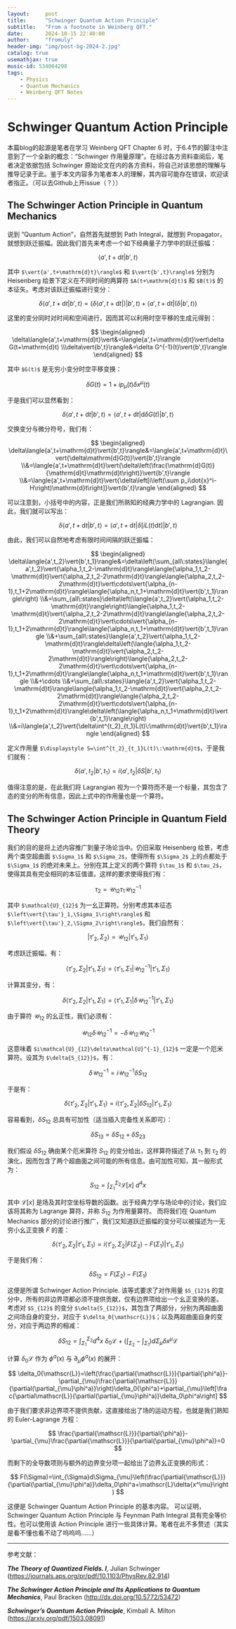 ```yaml
---
layout:     post
title:      "Schwinger Quantum Action Principle"
subtitle:   "From a footnote in Weinberg QFT."
date:       2024-10-15 22:40:00
author:     "fromuly"
header-img: "img/post-bg-2024-2.jpg"
catalog: true
usemathjax: true
music-id: 534064298
tags:
    - Physics
    - Quantum Mechanics
    - Weinberg QFT Notes
---
```


# Schwinger Quantum Action Principle

本篇blog的起源是笔者在学习 Weinberg QFT Chapter 6 时，于6.4节的脚注中注意到了一个全新的概念：“Schwinger 作用量原理”。在经过各方资料查阅后，笔者决定依据包括 Schwinger 原始论文在内的各方资料，将自己对该思想的理解与推导记录于此。鉴于本文内容多为笔者本人的理解，其内容可能存在错误，欢迎读者指正。（可以去Github上开issue（？））

## The Schwinger Action Principle in Quantum Mechanics

说到 “Quantum Action”，自然首先就想到 Path Integral，就想到 Propagator，就想到跃迁振幅。因此我们首先来考虑一个如下经典量子力学中的跃迁振幅：

$$
    \langle{a',t+\mathrm{d}t}\vert{b',t}\rangle
$$

其中 `$\vert{a',t+\mathrm{d}t}\rangle$` 和 `$\vert{b',t}\rangle$` 分别为 Heisenberg 绘景下定义在不同时间的两算符 `$A(t+\mathrm{d}t)$` 和 `$B(t)$` 的本征矢。考虑对该跃迁振幅进行变分：

$$
    \delta\langle{a',t+\mathrm{d}t}\vert{b',t}\rangle=(\delta\langle{a',t+\mathrm{d}t}\vert)\vert{b',t}\rangle+\langle{a',t+\mathrm{d}t}\vert(\delta\vert{b',t}\rangle)
$$

这里的变分同时对时间和空间进行，因而其可以利用时空平移的生成元得到：

$$
\begin{aligned}
    \delta\langle{a',t+\mathrm{d}t}\vert&=\langle{a',t+\mathrm{d}t}\vert\delta G(t+\mathrm{d}t)
    \\\delta\vert{b',t}\rangle&=\delta G^{-1}(t)\vert{b',t}\rangle
\end{aligned}
$$

其中 `$G(t)$` 是无穷小变分时空平移变换：

$$
    \delta G(t)=1+ip_{\mu}(t)\delta{x^{\mu}(t)}
$$

于是我们可以显然看到：

$$
    \delta\langle{a',t+\mathrm{d}t}\vert{b',t}\rangle=\langle{a',t+\mathrm{d}t}\vert{\mathrm{d}\delta G(t)}\vert{b',t}\rangle
$$

交换变分与微分符号，我们有：

$$
\begin{aligned}
    \delta\langle{a',t+\mathrm{d}t}\vert{b',t}\rangle&=\langle{a',t+\mathrm{d}t}\vert{\delta\mathrm{d}G(t)}\vert{b',t}\rangle
    \\&=\langle{a',t+\mathrm{d}t}\vert{\delta\left(\frac{\mathrm{d}G(t)}{\mathrm{d}t}\mathrm{d}t\right)}\vert{b',t}\rangle
    \\&=\langle{a',t+\mathrm{d}t}\vert{\delta\left[i\left(\sum p_i\dot{x}^i-H\right)\mathrm{d}t\right]}\vert{b',t}\rangle
\end{aligned}
$$

可以注意到，小括号中的内容，正是我们所熟知的经典力学中的 Lagrangian. 因此，我们就可以写出：

$$
    \delta\langle{a',t+\mathrm{d}t}\vert{b',t}\rangle=\langle{a',t+\mathrm{d}t}\vert{\delta\left[iL(t)\mathrm{d}t\right]}\vert{b',t}\rangle
$$

由此，我们可以自然地考虑有限时间间隔的跃迁振幅：

$$
\begin{aligned}
    \delta\langle{a',t_2}\vert{b',t_1}\rangle&=\delta\left(\sum_{all\:states}\langle{a',t_2}\vert{\alpha_1,t_2-\mathrm{d}t}\rangle\langle{\alpha_1,t_2-\mathrm{d}t}\vert{\alpha_2,t_2-2\mathrm{d}t}\rangle\langle{\alpha_2,t_2-2\mathrm{d}t}\vert\cdots\vert{\alpha_{n-1},t_1+2\mathrm{d}t}\rangle\langle{\alpha_n,t_1+\mathrm{d}t}\vert{b',t_1}\rangle\right)
    \\&=\sum_{all\:states}\delta\left(\langle{a',t_2}\vert{\alpha_1,t_2-\mathrm{d}t}\rangle\right)\langle{\alpha_1,t_2-\mathrm{d}t}\vert{\alpha_2,t_2-2\mathrm{d}t}\rangle\langle{\alpha_2,t_2-2\mathrm{d}t}\vert\cdots\vert{\alpha_{n-1},t_1+2\mathrm{d}t}\rangle\langle{\alpha_n,t_1+\mathrm{d}t}\vert{b',t_1}\rangle
    \\&+\sum_{all\:states}\langle{a',t_2}\vert{\alpha_1,t_2-\mathrm{d}t}\rangle\delta\left(\langle{\alpha_1,t_2-\mathrm{d}t}\vert{\alpha_2,t_2-2\mathrm{d}t}\rangle\right)\langle{\alpha_2,t_2-2\mathrm{d}t}\vert\cdots\vert{\alpha_{n-1},t_1+2\mathrm{d}t}\rangle\langle{\alpha_n,t_1+\mathrm{d}t}\vert{b',t_1}\rangle
    \\&+\cdots
    \\&+\sum_{all\:states}\langle{a',t_2}\vert{\alpha_1,t_2-\mathrm{d}t}\rangle\langle{\alpha_1,t_2-\mathrm{d}t}\vert{\alpha_2,t_2-2\mathrm{d}t}\rangle\langle{\alpha_2,t_2-2\mathrm{d}t}\vert\cdots\vert{\alpha_{n-1},t_1+2\mathrm{d}t}\rangle\delta\left(\langle{\alpha_n,t_1+\mathrm{d}t}\vert{b',t_1}\rangle\right)
    \\&=i\langle{a',t_2}\vert{\delta\int^{t_2}_{t_1}L(t)\:\mathrm{d}t}\vert{b',t_1}\rangle
\end{aligned}
$$

定义作用量 `$\displaystyle S=\int^{t_2}_{t_1}L(t)\:\mathrm{d}t$`，于是我们就有：

$$
    \delta\langle{a',t_2}\vert{b',t_1}\rangle=i\langle{a',t_2}\vert{\delta{S}}\vert{b',t_1}\rangle
$$

值得注意的是，在此我们将 Lagrangian 视为一个算符而不是一个标量，其包含了态的变分的所有信息，因此上式中的作用量也是一个算符。

## The Schwinger Action Principle in Quantum Field Theory

我们的目的是将上述内容推广到量子场论当中。仍旧采取 Heisenberg 绘景，考虑两个类空超曲面 `$\Sigma_1$` 和 `$\Sigma_2$`，使得所有 `$\Sigma_2$` 上的点都处于 `$\Sigma_1$` 的绝对未来上。分别在其上定义的两个算符 `$\tau_1$` 和 `$\tau_2$`，使得其具有完全相同的本征值谱。这样的要求使得我们有：

$$
    {\tau_2}=\mathcal{U}_{12}{\tau_1}\mathcal{U}_{12}^{-1}
$$

其中 `$\mathcal{U}_{12}$` 为一幺正算符。分别考虑其本征态 `$\left\vert{\tau'}_1,\Sigma_1\right\rangle$` 和 `$\left\vert{\tau'}_2,\Sigma_2\right\rangle$`，我们自然有：

$$
    \left\vert{\tau'}_2,\Sigma_2\right\rangle=\mathcal{U}_{12}\left\vert{\tau'}_1,\Sigma_1\right\rangle
$$

考虑跃迁振幅，有：

$$
    \left\langle{\tau'}_2,\Sigma_2\right\vert\left.{\tau'}_1,\Sigma_1\right\rangle=\left\langle{\tau'}_1,\Sigma_1\right\vert{\mathcal{U}^{-1}_{12}}\left\vert{\tau'}_1,\Sigma_1\right\rangle
$$

计算其变分，有：

$$
    \delta\left\langle{\tau'}_2,\Sigma_2\right\vert\left.{\tau'}_1,\Sigma_1\right\rangle=\left\langle{\tau'}_1,\Sigma_1\right\vert{\delta\mathcal{U}^{-1}_{12}}\left\vert{\tau'}_1,\Sigma_1\right\rangle
$$

由于算符 $\mathcal{U}_{12}$ 的幺正性，我们必须有：

$$
    \mathcal{U}_{12}\delta\mathcal{U}^{-1}_{12}=-\delta\mathcal{U}_{12}\mathcal{U}^{-1}_{12}
$$

这意味着 `$i\mathcal{U}_{12}\delta\mathcal{U}^{-1}_{12}$` 一定是一个厄米算符。设其为 `$\delta{S_{12}}$`，有：

$$
    \delta\mathcal{U}^{-1}_{12}=i\mathcal{U}^{-1}_{12}\delta{S_{12}}
$$

于是有：

$$
    \delta\left\langle{\tau'}_2,\Sigma_2\right\vert\left.{\tau'}_1,\Sigma_1\right\rangle=i\left\langle{\tau'}_2,\Sigma_2\right\vert{\delta{S_{12}}}\left\vert{\tau'}_1,\Sigma_1\right\rangle
$$

容易看到，$\delta{S_{12}}$ 总具有可加性（适当插入完备性关系即可）：

$$
    \delta{S_{13}}=\delta{S_{12}}+\delta{S_{23}}
$$

我们假设 $\delta{S_{12}}$ 确由某个厄米算符 $S_{12}$ 的变分给出，这样算符描述了从 $\tau_1$ 到 $\tau_2$ 的演化，因而包含了两个超曲面之间可能的所有信息。由可加性可知，其一般形式为：

$$
    S_{12}=\int^{\Sigma_2}_{\Sigma_1}\mathscr{L}[x]\:d^4x
$$

其中 $\mathscr{L}[x]$ 是场及其时空坐标导数的函数。出于经典力学与场论中的讨论，我们应该将其称为 Lagrange 算符，并称 $S_{12}$ 为作用量算符。
而将我们在 Quantum Mechanics 部分的讨论进行推广，我们又知道跃迁振幅的变分可以被描述为一无穷小幺正变换 $F$ 的差：

$$
    \delta\left\langle{\tau'}_2,\Sigma_2\right\vert\left.{\tau'}_1,\Sigma_1\right\rangle=i\left\langle{\tau'}_2,\Sigma_2\right\vert{F(\Sigma_2)-F(\Sigma_1)}\left\vert{\tau'}_1,\Sigma_1\right\rangle
$$

于是我们有：

$$
    \delta{S_{12}}=F(\Sigma_2)-F(\Sigma_1)
$$

这便是所谓 Schwinger Action Principle. 该等式要求了对作用量 `$S_{12}$` 的变分中，所有的非边界项都必须不提供贡献，仅有边界项给出一个幺正变换的差。
考虑对 `$S_{12}$` 的变分 `$\delta{S_{12}}$`，其包含了两部分，分别为两超曲面之间场自身的变分，对应于 `$\delta_0{\mathscr{L}}$`；以及两超曲面自身的变分，对应于两边界的相减：

$$
    \delta{S_{12}}=\int^{\Sigma_2}_{\Sigma_1}d^4x\:\delta_0{\mathscr{L}}+\left(\int_{\Sigma_2}-\int_{\Sigma_1}\right)d\Sigma_{\mu}\delta{x^{\mu}}\mathscr{L}
$$

计算 $\delta_0{\mathscr{L}}$ 作为 $\phi^a(x)$ 与 $\partial_{\mu}\phi^a(x)$ 的展开：

$$
    \delta_0{\mathscr{L}}=\left(\frac{\partial{\mathscr{L}}}{\partial{\phi^a}}-\partial_{\mu}\frac{\partial{\mathscr{L}}}{\partial(\partial_{\mu}\phi^a)}\right)\delta_0{\phi^a}+\partial_{\mu}\left[\frac{\partial\mathscr{L}}{\partial(\partial_{\mu}\phi^a)}\delta_0\phi^a\right]
$$

由于我们要求非边界项不提供贡献，这直接给出了场的运动方程，也就是我们熟知的 Euler-Lagrange 方程：

$$
    \frac{\partial{\mathscr{L}}}{\partial{\phi^a}}-\partial_{\mu}\frac{\partial{\mathscr{L}}}{\partial(\partial_{\mu}\phi^a)}=0
$$

而剩下的全导数项则与额外的边界变分项一起给出了边界幺正变换的形式：

$$
    F(\Sigma)=\int_{\Sigma}d\Sigma_{\mu}\left(\frac{\partial{\mathscr{L}}}{\partial(\partial_{\mu}\phi^a)}\delta_0\phi^a+\mathscr{L}\delta{x^\mu}\right)
$$

这便是 Schwinger Quantum Action Principle 的基本内容。
可以证明，Schwinger Quantum Action Principle 与 Feynman Path Integral 具有完全等价性。也可以使用该 Action Principle 进行一些具体计算。笔者在此不多赘述（其实是看不懂也看不动了呜呜呜……）

----

参考文献：

***The Theory of Quantized Fields. I***, Julian Schwinger (<https://journals.aps.org/pr/pdf/10.1103/PhysRev.82.914>)

***The Schwinger Action Principle and Its Applications to Quantum Mechanics***, Paul Bracken (<http://dx.doi.org/10.5772/53472>)

***Schwinger’s Quantum Action Principle***, Kimball A. Milton (<https://arxiv.org/pdf/1503.08091>)
